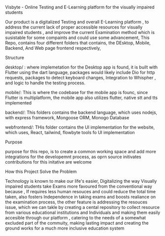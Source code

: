 Visbyte - Online Testing and E-Learning platform for the visually impaired students

Our product is a digitalized Testing and overall E-Learning platform , to address the current lack of proper accessible resources for visually impaired students , and improve the current Examination method which is susistable for some compaints and could use some advancement, This Repo, contains four different folders  that contains, the DEsktop, Mobile, Backend, And Web page frontend respectively,  


Structure

desktop/ : where implemetation for the Desktop app is found, it is built with Flutter using the dart language, packages would likely include Dio for http requests, packages to detect keyboard changes, Integration to Whispher , and logic to handle the testing process.

mobile/:  This is where the codebase for the mobile app is founc, since Flutter is multiplatform, the mobile app also utilizes flutter, native stt and tts implemented

backend/: This folders contains the backend language, which uses nodejs, with express framework, Mongoose ORM, Monogo Database 

webfrontend/: THis folder contains the UI implementation for the website, which uses, React, tailwind, flowbyte tools fo UI implementation

Purpose

purpose for this repo, is to create a common working space and add more integrations for the developemnt process, as oprn source initivates contributions for this initative are welcome

How this Project Solve the Problem

Technology is known to make our life's easier, Digitalizing the way Visually impaired students take Exams more favoured from the conventional way because , If requires less human resouces and could reduce the total time taken, also fosters Independence in taking exams and boosts realiance on the examination process, the other feature is addressing the resouces issue, which we can takle by creating a cental repository to collect resource from various educational institutions and Individuals and making them easily accesible through our platform , catering to the needs of a somewhat excluded part of the commuity, making lasting impact and creating the ground works for a much more inclusive education system 
